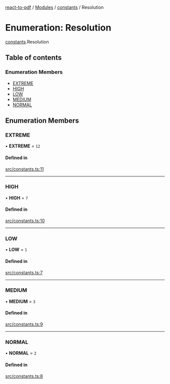 [react-to-pdf](../README.md) / [Modules](../modules.md) / [constants](../modules/constants.md) / Resolution

# Enumeration: Resolution

[constants](../modules/constants.md).Resolution

## Table of contents

### Enumeration Members

- [EXTREME](constants.Resolution.md#extreme)
- [HIGH](constants.Resolution.md#high)
- [LOW](constants.Resolution.md#low)
- [MEDIUM](constants.Resolution.md#medium)
- [NORMAL](constants.Resolution.md#normal)

## Enumeration Members

### EXTREME

• **EXTREME** = ``12``

#### Defined in

[src/constants.ts:11](https://github.com/ivmarcos/react-to-pdf/blob/79d4272/src/constants.ts#L11)

___

### HIGH

• **HIGH** = ``7``

#### Defined in

[src/constants.ts:10](https://github.com/ivmarcos/react-to-pdf/blob/79d4272/src/constants.ts#L10)

___

### LOW

• **LOW** = ``1``

#### Defined in

[src/constants.ts:7](https://github.com/ivmarcos/react-to-pdf/blob/79d4272/src/constants.ts#L7)

___

### MEDIUM

• **MEDIUM** = ``3``

#### Defined in

[src/constants.ts:9](https://github.com/ivmarcos/react-to-pdf/blob/79d4272/src/constants.ts#L9)

___

### NORMAL

• **NORMAL** = ``2``

#### Defined in

[src/constants.ts:8](https://github.com/ivmarcos/react-to-pdf/blob/79d4272/src/constants.ts#L8)
